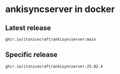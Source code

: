 # ankisyncserver in docker

## Latest release
`ghcr.io/itsnicecraft/ankisyncserver:main`
## Specific release
`ghcr.io/itsnicecraft/ankisyncserver:25.02.4`